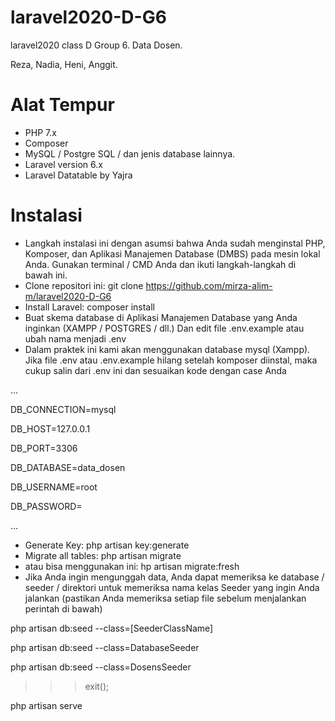 # laravel2020-D-G6
laravel2020 class D Group 6. Data Dosen.

Reza, Nadia, Heni, Anggit.

# Alat Tempur
- PHP 7.x
- Composer
- MySQL / Postgre SQL / dan jenis database lainnya.
- Laravel version 6.x
- Laravel Datatable by Yajra

# Instalasi
- Langkah instalasi ini dengan asumsi bahwa Anda sudah menginstal PHP, Komposer, dan Aplikasi Manajemen Database (DMBS) pada mesin lokal Anda. Gunakan terminal / CMD Anda dan ikuti langkah-langkah di bawah ini.
- Clone repositori ini: git clone https://github.com/mirza-alim-m/laravel2020-D-G6
- Install Laravel: composer install
- Buat skema database di Aplikasi Manajemen Database yang Anda inginkan (XAMPP / POSTGRES / dll.) Dan edit file .env.example atau ubah nama menjadi .env 
- Dalam praktek ini kami akan menggunakan database mysql (Xampp). Jika file .env atau .env.example hilang setelah komposer diinstal, maka cukup salin dari .env ini dan sesuaikan kode dengan case Anda

...

DB_CONNECTION=mysql

DB_HOST=127.0.0.1

DB_PORT=3306

DB_DATABASE=data_dosen

DB_USERNAME=root

DB_PASSWORD=

...

- Generate Key: php artisan key:generate
- Migrate all tables: php artisan migrate
- atau bisa menggunakan ini: hp artisan migrate:fresh
- Jika Anda ingin mengunggah data, Anda dapat memeriksa ke database / seeder / direktori untuk memeriksa nama kelas Seeder yang ingin Anda jalankan (pastikan Anda memeriksa setiap file sebelum menjalankan perintah di bawah)

php artisan db:seed --class=[SeederClassName]

php artisan db:seed --class=DatabaseSeeder

php artisan db:seed --class=DosensSeeder

>>> exit();

php artisan serve
